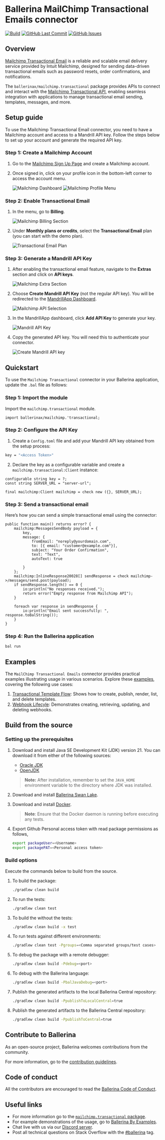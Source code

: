 # Ballerina MailChimp Transactional Emails connector

[![Build](https://github.com/ballerina-platform/module-ballerinax-mailchimp.transactional/actions/workflows/ci.yml/badge.svg)](https://github.com/ballerina-platform/module-ballerinax-mailchimp.transactional/actions/workflows/ci.yml)
[![GitHub Last Commit](https://img.shields.io/github/last-commit/ballerina-platform/module-ballerinax-mailchimp.transactional.svg)](https://github.com/ballerina-platform/module-ballerinax-mailchimp.transactional/commits/master)
[![GitHub Issues](https://img.shields.io/github/issues/ballerina-platform/ballerina-library/module/mailchimp.transactional.svg?label=Open%20Issues)](https://github.com/ballerina-platform/ballerina-library/labels/module%mailchimp.transactional)

## Overview

[Mailchimp Transactional Email](https://mailchimp.com/developer/transactional/) is a reliable and scalable email delivery service provided by Intuit Mailchimp, designed for sending data-driven transactional emails such as password resets, order confirmations, and notifications.

The `ballerinax/mailchimp.transactional` package provides APIs to connect and interact with the [Mailchimp Transactional API](https://mailchimp.com/developer/transactional/api/), enabling seamless integration with applications to manage transactional email sending, templates, messages, and more.

## Setup guide

To use the Mailchimp Transactional Email connector, you need to have a Mailchimp account and access to a Mandrill API key. Follow the steps below to set up your account and generate the required API key.

### Step 1: Create a Mailchimp Account

1. Go to the [Mailchimp Sign Up Page](https://login.mailchimp.com/signup/) and create a Mailchimp account.

2. Once signed in, click on your profile icon in the bottom-left corner to access the account menu.

    ![Mailchimp Dashboard](https://raw.githubusercontent.com/ballerina-platform/module-ballerinax-mailchimp.transactional/refs/heads/main/docs/setup/resources/mailchimp-dashboard.png)
    ![Mailchimp Profile Menu](https://raw.githubusercontent.com/ballerina-platform/module-ballerinax-mailchimp.transactional/refs/heads/main/docs/setup/resources/mailchimp-menu.png)

### Step 2: Enable Transactional Email

1. In the menu, go to **Billing**.

    ![Mailchimp Billing Section](https://raw.githubusercontent.com/ballerina-platform/module-ballerinax-mailchimp.transactional/refs/heads/main/docs/setup/resources/mailchimp-billing.png)

2. Under **Monthly plans or credits**, select the **Transactional Email** plan (you can start with the demo plan).

    ![Transactional Email Plan](https://raw.githubusercontent.com/ballerina-platform/module-ballerinax-mailchimp.transactional/refs/heads/main/docs/setup/resources/mailchimp-transactional-setup.png)

### Step 3: Generate a Mandrill API Key

1. After enabling the transactional email feature, navigate to the **Extras** section and click on **API keys**.

    ![Mailchimp Extra Section](https://raw.githubusercontent.com/ballerina-platform/module-ballerinax-mailchimp.transactional/refs/heads/main/docs/setup/resources/mailchimp-api-key-menu.png)

2. Choose **Create Mandrill API Key** (not the regular API key). You will be redirected to the [MandrillApp Dashboard](https://mandrillapp.com/).

    ![Mailchimp API Selection](https://raw.githubusercontent.com/ballerina-platform/module-ballerinax-mailchimp.transactional/refs/heads/main/docs/setup/resources/mailchimp-create-api-key.png)

3. In the MandrillApp dashboard, click **Add API Key** to generate your key.

    ![Mandrill API Key](https://raw.githubusercontent.com/ballerina-platform/module-ballerinax-mailchimp.transactional/refs/heads/main/docs/setup/resources/mailchimp-create-mandril-key.png)

4. Copy the generated API key. You will need this to authenticate your connector.

    ![Create Mandrill API key](https://raw.githubusercontent.com/ballerina-platform/module-ballerinax-mailchimp.transactional/refs/heads/main/docs/setup/resources/validate-api-key-info.png)

## Quickstart

To use the `Mailchimp Transactional` connector in your Ballerina application, update the `.bal` file as follows:

### Step 1: Import the module

Import the `mailchimp.transactional` module.

```ballerina
import ballerinax/mailchimp.'transactional;
```
### Step 2: Configure the API Key

1. Create a `Config.toml` file and add your Mandrill API key obtained from the setup process:

```bash
key = "<Access Token>"
```

2. Declare the key as a configurable variable and create a `mailchimp.transactional:Client` instance:

```ballerina
configurable string key = ?;
const string SERVER_URL = "server-url";

final mailchimp:Client mailchimp = check new ({}, SERVER_URL);
```

### Step 3: Send a transactional email

Here’s how you can send a simple transactional email using the connector:

```ballerina
public function main() returns error? {
    mailchimp:MessagesSendBody payload = {
        key,
        message: {
            fromEmail: "noreply@yourdomain.com",
            to: [{ email: "customer@example.com"}],
            subject: "Your Order Confirmation",
            text: "Text",
            autoText: true
            
        }
    };
    mailchimp:InlineResponse20028[] sendResponse = check mailchimp->/messages/send.post(payload);
    if sendResponse.length() == 0 {
        io:println("No responses received.");
        return error("Empty response from Mailchimp API");
    }

    foreach var response in sendResponse {
        io:println("Email sent successfully: ", response.toBalString());
    }
}

```

### Step 4: Run the Ballerina application

```bash
bal run
```

## Examples

The `MailChimp Transactional Emails` connector provides practical examples illustrating usage in various scenarios. Explore these [examples](https://github.com/ballerina-platform/module-ballerinax-mailchimp/tree/main/examples/), covering the following use cases:

1. [Transactional Template Flow](https://github.com/ballerina-platform/module-ballerinax-mailchimp/tree/main/examples/transactional-template-flow): Shows how to create, publish, render, list, and delete templates.
2. [Webhook Lifecyle](https://github.com/ballerina-platform/module-ballerinax-mailchimp/tree/main/examples/webhook-lifecycle): Demonstrates creating, retrieving, updating, and deleting webhooks.

## Build from the source

### Setting up the prerequisites

1. Download and install Java SE Development Kit (JDK) version 21. You can download it from either of the following sources:

    * [Oracle JDK](https://www.oracle.com/java/technologies/downloads/)
    * [OpenJDK](https://adoptium.net/)

   > **Note:** After installation, remember to set the `JAVA_HOME` environment variable to the directory where JDK was installed.

2. Download and install [Ballerina Swan Lake](https://ballerina.io/).

3. Download and install [Docker](https://www.docker.com/get-started).

   > **Note**: Ensure that the Docker daemon is running before executing any tests.

4. Export Github Personal access token with read package permissions as follows,

    ```bash
    export packageUser=<Username>
    export packagePAT=<Personal access token>
    ```

### Build options

Execute the commands below to build from the source.

1. To build the package:

   ```bash
   ./gradlew clean build
   ```

2. To run the tests:

   ```bash
   ./gradlew clean test
   ```

3. To build the without the tests:

   ```bash
   ./gradlew clean build -x test
   ```

4. To run tests against different environments:

   ```bash
   ./gradlew clean test -Pgroups=<Comma separated groups/test cases>
   ```

5. To debug the package with a remote debugger:

   ```bash
   ./gradlew clean build -Pdebug=<port>
   ```

6. To debug with the Ballerina language:

   ```bash
   ./gradlew clean build -PbalJavaDebug=<port>
   ```

7. Publish the generated artifacts to the local Ballerina Central repository:

    ```bash
    ./gradlew clean build -PpublishToLocalCentral=true
    ```

8. Publish the generated artifacts to the Ballerina Central repository:

   ```bash
   ./gradlew clean build -PpublishToCentral=true
   ```

## Contribute to Ballerina

As an open-source project, Ballerina welcomes contributions from the community.

For more information, go to the [contribution guidelines](https://github.com/ballerina-platform/ballerina-lang/blob/master/CONTRIBUTING.md).

## Code of conduct

All the contributors are encouraged to read the [Ballerina Code of Conduct](https://ballerina.io/code-of-conduct).

## Useful links

* For more information go to the [`mailchimp.transactional` package](https://central.ballerina.io/ballerinax/mailchimp.transactional/latest).
* For example demonstrations of the usage, go to [Ballerina By Examples](https://ballerina.io/learn/by-example/).
* Chat live with us via our [Discord server](https://discord.gg/ballerinalang).
* Post all technical questions on Stack Overflow with the [#ballerina](https://stackoverflow.com/questions/tagged/ballerina) tag.
